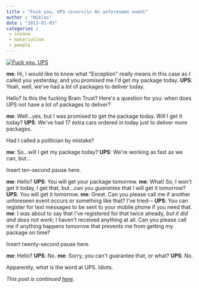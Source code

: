 ```yaml
---
title : "Fuck you, UPS <i>or</i> An unforeseen event"
author : "Niklas"
date : "2013-01-03"
categories : 
 - insane
 - materialism
 - people
---
```


[![Fuck you, UPS](https://niklasblog.com/wp-content/2013-01-03_1555-2.png "Fuck you, UPS")](https://niklasblog.com/?attachment_id=12600)

**me**: Hi, I would like to know what "Exception" really means in this case as I called you yesterday, and you _promised_ me I'd get my package today. **UPS**: Yeah, well, we've had a _lot_ of packages to deliver today.

Hello? Is this the fucking Brain Trust? Here's a question for you: when does UPS not have a lot of packages to deliver?

**me**: Well...yes, but I was promised to get the package today. _Will_ I get it today? **UPS**: We've had 17 extra cars ordered in today just to deliver more packages.

Had I called a politician by mistake?

**me**: So...will I get my package today? **UPS**: We're working as fast as we can, but...

Insert ten-second pause here.

**me**: Hello? **UPS**: You will get your package tomorrow. **me**: What! So, I won't get it today, I get that, but...can you _guarantee_ that I will get it tomorrow? **UPS**: You will get it tomorrow. **me**: Great. Can you please call me if another unforeseen event occurs or something like that? I've tried-- **UPS**: You can register for text messages to be sent to your mobile phone if you need that. **me**: I was about to say that I've registered for that twice already, _but it did and does not work_; I haven't received anything at all. Can you please call me if anything happens tomorrow that prevents me from getting my package on time?

Insert twenty-second pause here.

**me**: Hello? **UPS**: No. **me**: Sorry, you can't guarantee that, or what? **UPS**: No.

Apparently, _what_ is the word at UPS. Idiots.

_This post is continued [here](https://niklasblog.com/?p=12637)._
